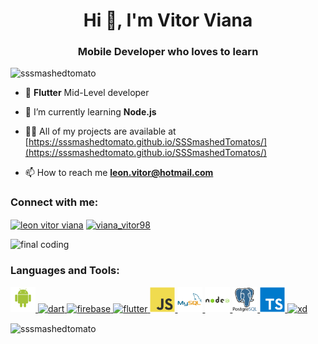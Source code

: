 <h1 align="center">Hi 👋, I'm Vitor Viana</h1>
<h3 align="center">Mobile Developer who loves to learn</h3>


<p align="left"> <img src="https://komarev.com/ghpvc/?username=sssmashedtomato&label=Profile%20views&color=0e75b6&style=flat" alt="sssmashedtomato" /> </p>

- 🌱  **Flutter** Mid-Level developer

- 🌱 I’m currently learning **Node.js**

- 👨‍💻 All of my projects are available at [https://sssmashedtomato.github.io/SSSmashedTomatos/](https://sssmashedtomato.github.io/SSSmashedTomatos/)

- 📫 How to reach me **leon.vitor@hotmail.com**

<h3 align="left">Connect with me:</h3>
<p align="left">
<a href="https://linkedin.com/in/leon-vitor-viana" target="blank"><img align="center" src="https://raw.githubusercontent.com/rahuldkjain/github-profile-readme-generator/master/src/images/icons/Social/linked-in-alt.svg" alt="leon vitor viana" height="30" width="40" /></a>
<a href="https://instagram.com/viana_vitor98" target="blank"><img align="center" src="https://raw.githubusercontent.com/rahuldkjain/github-profile-readme-generator/master/src/images/icons/Social/instagram.svg" alt="viana_vitor98" height="30" width="40" /></a>
</p>

![final coding](https://user-images.githubusercontent.com/71882720/184003521-e8062ba0-506e-4c89-b4fd-f19abe1ec9b7.gif)

<h3 align="left">Languages and Tools:</h3>
<p align="left"> <a href="https://developer.android.com" target="_blank" rel="noreferrer"> <img src="https://raw.githubusercontent.com/devicons/devicon/master/icons/android/android-original-wordmark.svg" alt="android" width="40" height="40"/> </a> <a href="https://dart.dev" target="_blank" rel="noreferrer"> <img src="https://www.vectorlogo.zone/logos/dartlang/dartlang-icon.svg" alt="dart" width="40" height="40"/> </a> <a href="https://firebase.google.com/" target="_blank" rel="noreferrer"> <img src="https://www.vectorlogo.zone/logos/firebase/firebase-icon.svg" alt="firebase" width="40" height="40"/> </a> <a href="https://flutter.dev" target="_blank" rel="noreferrer"> <img src="https://www.vectorlogo.zone/logos/flutterio/flutterio-icon.svg" alt="flutter" width="40" height="40"/> </a> <a href="https://developer.mozilla.org/en-US/docs/Web/JavaScript" target="_blank" rel="noreferrer"> <img src="https://raw.githubusercontent.com/devicons/devicon/master/icons/javascript/javascript-original.svg" alt="javascript" width="40" height="40"/> </a> <a href="https://www.mysql.com/" target="_blank" rel="noreferrer"> <img src="https://raw.githubusercontent.com/devicons/devicon/master/icons/mysql/mysql-original-wordmark.svg" alt="mysql" width="40" height="40"/> </a> <a href="https://nodejs.org" target="_blank" rel="noreferrer"> <img src="https://raw.githubusercontent.com/devicons/devicon/master/icons/nodejs/nodejs-original-wordmark.svg" alt="nodejs" width="40" height="40"/> </a> <a href="https://www.postgresql.org" target="_blank" rel="noreferrer"> <img src="https://raw.githubusercontent.com/devicons/devicon/master/icons/postgresql/postgresql-original-wordmark.svg" alt="postgresql" width="40" height="40"/> </a> <a href="https://www.typescriptlang.org/" target="_blank" rel="noreferrer"> <img src="https://raw.githubusercontent.com/devicons/devicon/master/icons/typescript/typescript-original.svg" alt="typescript" width="40" height="40"/> </a> <a href="https://www.adobe.com/products/xd.html" target="_blank" rel="noreferrer"> <img src="https://cdn.worldvectorlogo.com/logos/adobe-xd.svg" alt="xd" width="40" height="40"/> </a> </p>



<p><img align="center" src="https://github-readme-streak-stats.herokuapp.com/?user=sssmashedtomato&" alt="sssmashedtomato" /></p>
